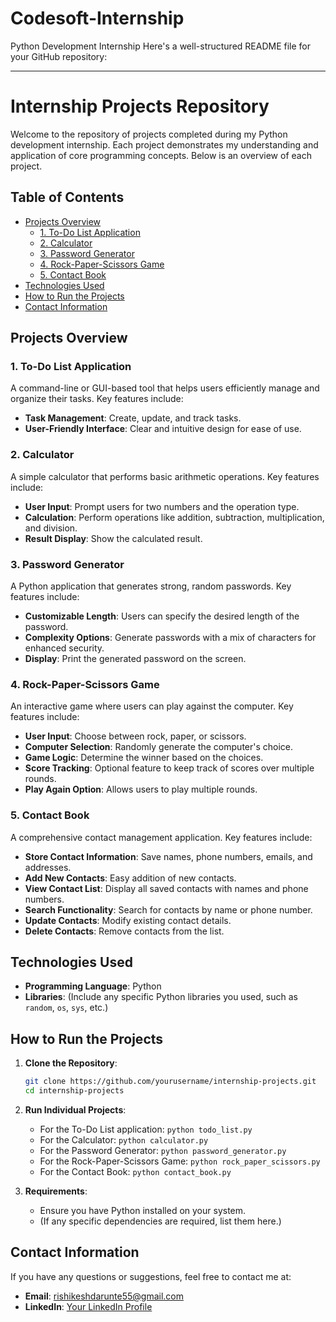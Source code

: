 # Codesoft-Internship
Python Development Internship
Here's a well-structured README file for your GitHub repository:

---

# Internship Projects Repository

Welcome to the repository of projects completed during my Python development internship. Each project demonstrates my understanding and application of core programming concepts. Below is an overview of each project.

## Table of Contents
- [Projects Overview](#projects-overview)
  - [1. To-Do List Application](#1-to-do-list-application)
  - [2. Calculator](#2-calculator)
  - [3. Password Generator](#3-password-generator)
  - [4. Rock-Paper-Scissors Game](#4-rock-paper-scissors-game)
  - [5. Contact Book](#5-contact-book)
- [Technologies Used](#technologies-used)
- [How to Run the Projects](#how-to-run-the-projects)
- [Contact Information](#contact-information)

## Projects Overview

### 1. To-Do List Application
A command-line or GUI-based tool that helps users efficiently manage and organize their tasks. Key features include:
- **Task Management**: Create, update, and track tasks.
- **User-Friendly Interface**: Clear and intuitive design for ease of use.

### 2. Calculator
A simple calculator that performs basic arithmetic operations. Key features include:
- **User Input**: Prompt users for two numbers and the operation type.
- **Calculation**: Perform operations like addition, subtraction, multiplication, and division.
- **Result Display**: Show the calculated result.

### 3. Password Generator
A Python application that generates strong, random passwords. Key features include:
- **Customizable Length**: Users can specify the desired length of the password.
- **Complexity Options**: Generate passwords with a mix of characters for enhanced security.
- **Display**: Print the generated password on the screen.

### 4. Rock-Paper-Scissors Game
An interactive game where users can play against the computer. Key features include:
- **User Input**: Choose between rock, paper, or scissors.
- **Computer Selection**: Randomly generate the computer's choice.
- **Game Logic**: Determine the winner based on the choices.
- **Score Tracking**: Optional feature to keep track of scores over multiple rounds.
- **Play Again Option**: Allows users to play multiple rounds.

### 5. Contact Book
A comprehensive contact management application. Key features include:
- **Store Contact Information**: Save names, phone numbers, emails, and addresses.
- **Add New Contacts**: Easy addition of new contacts.
- **View Contact List**: Display all saved contacts with names and phone numbers.
- **Search Functionality**: Search for contacts by name or phone number.
- **Update Contacts**: Modify existing contact details.
- **Delete Contacts**: Remove contacts from the list.

## Technologies Used
- **Programming Language**: Python
- **Libraries**: (Include any specific Python libraries you used, such as `random`, `os`, `sys`, etc.)

## How to Run the Projects
1. **Clone the Repository**:
   ```bash
   git clone https://github.com/yourusername/internship-projects.git
   cd internship-projects
   ```

2. **Run Individual Projects**:
   - For the To-Do List application: `python todo_list.py`
   - For the Calculator: `python calculator.py`
   - For the Password Generator: `python password_generator.py`
   - For the Rock-Paper-Scissors Game: `python rock_paper_scissors.py`
   - For the Contact Book: `python contact_book.py`

3. **Requirements**:
   - Ensure you have Python installed on your system.
   - (If any specific dependencies are required, list them here.)

## Contact Information
If you have any questions or suggestions, feel free to contact me at:
- **Email**: rishikeshdarunte55@gmail.com
- **LinkedIn**: [Your LinkedIn Profile]([https://www.linkedin.com/in/yourusername](https://www.linkedin.com/in/rishikesh-darunte-480269229/))
